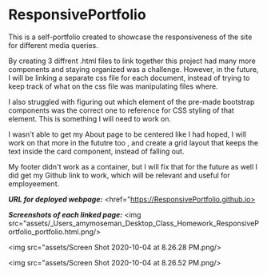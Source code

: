 # ResponsivePortfolio

This is a self-portfolio created to showcase the responsiveness of the site for different media queries.

By creating 3 diffrent .html files to link together this project had many more components and staying organized was a challenge. However, in the future, I will be linking a separate css file for each document, instead of trying to keep track of what on the css file was manipulating files where.

I also struggled with figuring out which element of the pre-made bootstrap components was the correct one to reference for CSS styling of that element. This is something I will need to work on.

I wasn't able to get my About page to be centered like I had hoped, I will work on that more in the fututre too , and create a grid layout that keeps the text inside the card component, instead of falling out.

My footer didn't work as a container, but I will fix that for the future as well I did get my Github link to work, which will be relevant and useful for employeement.

**_URL for deployed webpage:_**
<href="https://ResponsivePortfolio.github.io>

**_Screenshots of each linked page:_**
<img src="assets/\_Users_amymoseman_Desktop_Class_Homework_ResponsivePortfolio_portfolio.html.png/>

<img src="assets/Screen Shot 2020-10-04 at 8.26.28 PM.png/>

<img src="assets/Screen Shot 2020-10-04 at 8.26.52 PM.png/>
